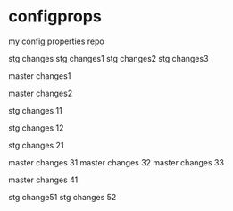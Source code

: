 # configprops
my config properties repo



stg changes
stg changes1
stg changes2
stg changes3


master changes1

master changes2



stg changes 11

stg changes 12

stg changes 21

master changes 31
master changes 32
master changes 33

master changes 41

stg change51
stg changes 52